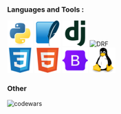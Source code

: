 ### Languages and Tools :

<div>
    <img src="https://github.com/devicons/devicon/blob/master/icons/python/python-original.svg" title="Python" alt="Python" width="60" height="60"/>
    <img src="https://github.com/devicons/devicon/blob/master/icons/sqlite/sqlite-original.svg" title="SQLite" alt="SQLite" width="60" height="60"/>
    <img src="https://github.com/devicons/devicon/blob/master/icons/django/django-plain.svg" title="Django" alt="Django" width="60" height="60"/>
    <img src="https://www.django-rest-framework.org/img/logo.png" title="DRF" alt="DRF" width="100" height="60"/>
</div>
<div>
    <img src="https://github.com/devicons/devicon/blob/master/icons/css3/css3-original.svg" title="CSS" alt="CSS" width="60" height="60"/>
    <img src="https://github.com/devicons/devicon/blob/master/icons/html5/html5-original.svg" title="HTML" alt="HTML" width="60" height="60"/>
    <img src="https://github.com/devicons/devicon/blob/master/icons/bootstrap/bootstrap-original.svg" title="Bootstrap 5" alt="Bootstrap" width="60" height="60"/>
    <img src="https://github.com/devicons/devicon/blob/master/icons/linux/linux-original.svg" title="Linux" alt="Linux" width="60" height="60"/>
</div>


### Other

![codewars](https://www.codewars.com/users/Mafizi/badges/large)
